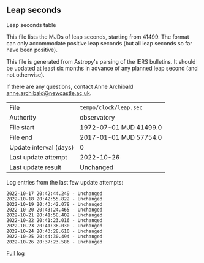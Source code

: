 
## Leap seconds

Leap seconds table

This file lists the MJDs of leap seconds, starting from 41499.
The format can only accommodate positive leap seconds (but all
leap seconds so far have been positive).

This file is generated from Astropy's parsing of the IERS
bulletins. It should be updated at least six months in advance
of any planned leap second (and not otherwise).

If there are any questions, contact Anne Archibald
<anne.archibald@newcastle.ac.uk>.

|     |     |
|:--- |:--- |
| File | `tempo/clock/leap.sec` |
| Authority | observatory |
| File start | 1972-07-01 MJD 41499.0 |
| File end | 2017-01-01 MJD 57754.0 |
| Update interval (days) | 0 |
| Last update attempt | 2022-10-26 |
| Last update result | Unchanged |

Log entries from the last few update attempts:
```
2022-10-17 20:42:44.249 - Unchanged
2022-10-18 20:42:55.822 - Unchanged
2022-10-19 20:43:42.078 - Unchanged
2022-10-20 20:43:24.465 - Unchanged
2022-10-21 20:41:58.402 - Unchanged
2022-10-22 20:41:23.016 - Unchanged
2022-10-23 20:41:36.030 - Unchanged
2022-10-24 20:43:28.610 - Unchanged
2022-10-25 20:44:30.494 - Unchanged
2022-10-26 20:37:23.586 - Unchanged
```
[Full log](https://raw.githubusercontent.com/ipta/pulsar-clock-corrections/main/log/tempo/clock/leap.sec.log)
